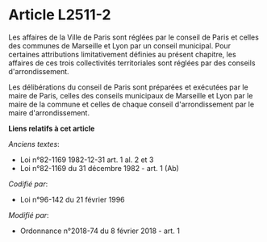 # Article L2511-2

Les affaires de la Ville de Paris sont réglées par le conseil de Paris et celles des communes de Marseille et Lyon par un
conseil municipal. Pour certaines attributions limitativement définies au présent chapitre, les affaires de ces trois
collectivités territoriales sont réglées par des conseils d'arrondissement.

Les délibérations du conseil de Paris sont préparées et exécutées par le maire de Paris, celles des conseils municipaux de
Marseille et Lyon par le maire de la commune et celles de chaque conseil d'arrondissement par le maire d'arrondissement.

**Liens relatifs à cet article**

_Anciens textes_:

  - Loi n°82-1169 1982-12-31 art. 1 al. 2 et 3
  - Loi n°82-1169 du 31 décembre 1982 - art. 1 (Ab)

_Codifié par_:

  - Loi n°96-142 du 21 février 1996

_Modifié par_:

  - Ordonnance n°2018-74 du 8 février 2018 - art. 1
